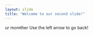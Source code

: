 ```yaml
---
layout: slide
title: "Welcome to our second slide!"
---
```

ur momther
Use the left arrow to go back!
